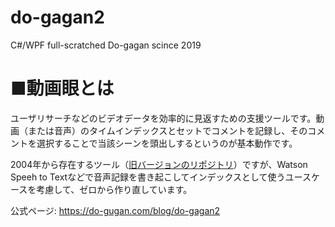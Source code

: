 # do-gagan2
C#/WPF full-scratched Do-gagan scince 2019

# ■動画眼とは
ユーザリサーチなどのビデオデータを効率的に見返すための支援ツールです。動画（または音声）のタイムインデックスとセットでコメントを記録し、そのコメントを選択することで当該シーンを頭出しするというのが基本動作です。

2004年から存在するツール（[旧バージョンのリポジトリ](https://github.com/do-gugan/Do-gagan)）ですが、Watson Speeh to Textなどで音声記録を書き起こしてインデックスとして使うユースケースを考慮して、ゼロから作り直しています。

公式ページ: https://do-gugan.com/blog/do-gagan2
